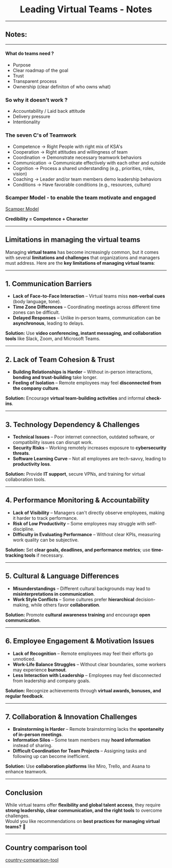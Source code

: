 <h1 style="text-align:center"> Leading Virtual Teams - Notes</h1>

----

## Notes:

----

#### What do teams need ?
- Purpose
- Clear roadmap of the goal
- Trust
- Transparent process
- Ownership (clear definiton of who owns what)

### So why it doesn't work ?
- Accountability / Laid back attitude
- Delivery pressure
- Intentionality

### The seven C's of Teamwork
- Competence &rarr; Right People with right mix of KSA's 
- Cooperation &rarr; Right attitudes and willingness of team
- Coordination &rarr; Demonstrate necessary teamwork behaviors
- Communication &rarr; Communicate effectively with each other and outside
- Cognition &rarr; Process a shared understanding (e.g., priorities, roles, vision)
- Coaching &rarr; Leader and/or team members demo leadership behaviors 
- Conditions &rarr; Have favorable conditions (e.g., resources, culture)

### Scamper Model - to enable the team motivate and engaged 
[Scamper Model](https://thedecisionlab.com/reference-guide/philosophy/scamper)

**Credibility = Competence + Character**

----
## Limitations in managing the virtual teams 
Managing **virtual teams** has become increasingly common, but it comes with several **limitations and challenges** that organizations and managers must address. Here are the **key limitations of managing virtual teams**:

---

## **1. Communication Barriers**
- **Lack of Face-to-Face Interaction** – Virtual teams miss **non-verbal cues** (body language, tone).
- **Time Zone Differences** – Coordinating meetings across different time zones can be difficult.
- **Delayed Responses** – Unlike in-person teams, communication can be **asynchronous**, leading to delays.

**Solution:** Use **video conferencing, instant messaging, and collaboration tools** like Slack, Zoom, and Microsoft Teams.

---

## **2. Lack of Team Cohesion & Trust**
- **Building Relationships is Harder** – Without in-person interactions, **bonding and trust-building** take longer.
- **Feeling of Isolation** – Remote employees may feel **disconnected from the company culture**.

**Solution:** Encourage **virtual team-building activities** and informal **check-ins**.

---

## **3. Technology Dependency & Challenges**
- **Technical Issues** – Poor internet connection, outdated software, or compatibility issues can disrupt work.
- **Security Risks** – Working remotely increases exposure to **cybersecurity threats**.
- **Software Learning Curve** – Not all employees are tech-savvy, leading to **productivity loss**.

**Solution:** Provide **IT support**, secure VPNs, and training for virtual collaboration tools.

---

## **4. Performance Monitoring & Accountability**
- **Lack of Visibility** – Managers can't directly observe employees, making it harder to track performance.
- **Risk of Low Productivity** – Some employees may struggle with self-discipline.
- **Difficulty in Evaluating Performance** – Without clear KPIs, measuring work quality can be subjective.

**Solution:** Set **clear goals, deadlines, and performance metrics**; use **time-tracking tools** if necessary.

---

## **5. Cultural & Language Differences**
- **Misunderstandings** – Different cultural backgrounds may lead to **misinterpretations in communication**.
- **Work Style Conflicts** – Some cultures prefer **hierarchical** decision-making, while others favor **collaboration**.

**Solution:** Promote **cultural awareness training** and encourage **open communication**.

---

## **6. Employee Engagement & Motivation Issues**
- **Lack of Recognition** – Remote employees may feel their efforts go unnoticed.
- **Work-Life Balance Struggles** – Without clear boundaries, some workers may experience **burnout**.
- **Less Interaction with Leadership** – Employees may feel disconnected from leadership and company goals.

**Solution:** Recognize achievements through **virtual awards, bonuses, and regular feedback**.

---

## **7. Collaboration & Innovation Challenges**
- **Brainstorming is Harder** – Remote brainstorming lacks the **spontaneity of in-person meetings**.
- **Information Silos** – Some team members may **hoard information** instead of sharing.
- **Difficult Coordination for Team Projects** – Assigning tasks and following up can become inefficient.

**Solution:** Use **collaboration platforms** like Miro, Trello, and Asana to enhance teamwork.

---

## **Conclusion**
While virtual teams offer **flexibility and global talent access**, they require **strong leadership, clear communication, and the right tools** to overcome challenges.  
Would you like recommendations on **best practices for managing virtual teams?** 🚀


---- 
## Country comparison tool 
[country-comparison-tool](https://www.theculturefactor.com/country-comparison-tool)



